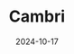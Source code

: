 ---  
layout: startup_page  
title: "Cambri"  
id: "cambri.io"  
permalink: "/cambricambri.io10172024/"  
website: "https://cambri.io/"  
funding_round: ""  
funding_amount: ""  
investors: "Octopus Ventures, S4S Ventures, OpenOcean, Spintop Ventures, The 98"  
about: "Cambri is an AI-powered consumer insights and innovation platform that helps food and beverage brands improve product launch success rates. Its AI engine predicts product success and provides actionable insights, offering significantly higher accuracy than traditional methods. This allows brands to avoid wasting resources on products consumers don't want."  
markets: "AI, Market Research, Consumer Insights, Software Development"  
hq: "Helsinki, Southern Finland, Finland"  
founded_year: "2018"  
linkedin: "https://www.linkedin.com/company/cambri"  
twitter: "https://twitter.com/cambrihq"  
instagram: ""  
facebook: "https://www.facebook.com/cambrihq"  
crunchbase: "https://www.crunchbase.com/organization/cambri"  
pitchbook: "https://pitchbook.com/profiles/company/439030-72"  

date_display: "17-Oct-2024"  
date: "2024-10-17"

# SEO Optimization  
meta_title: "Cambri"  
meta_description: "Cambri, Cambri is an AI-powered consumer insights and innovation platform that helps food and beverage brands improve product launch success rates. Its AI eng..."  
meta_keywords: "Cambri, AI, Market Research, Consumer Insights, Software Development,  funding"  
canonical_url: "https://startup.projectstartups.com/cambricambri.io10172024/"  
---